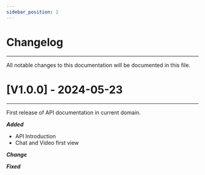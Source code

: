 ```yaml
---
sidebar_position: 2
---
```


# Changelog

---

All notable changes to this documentation will be documented in this file.

<!-- # [Unreleased]

---

**_Added_**

- Dev Environment
  - Upcoming dev environment deployment
  - SDK updates to support dev environment
  - No changes required to existing API endpoints

**_Change_**

**_Fixed_** -->

# [V1.0.0] - 2024-05-23

---

First release of API documentation in current domain.

**_Added_**

- API Introduction
- Chat and Video first view

**_Change_**

**_Fixed_**
